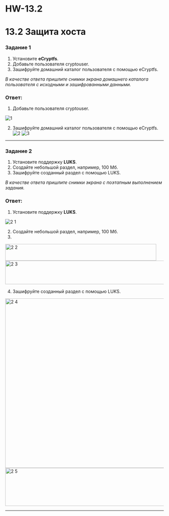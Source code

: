 # HW-13.2
# 13.2 Защита хоста

### Задание 1

1. Установите **eCryptfs**.
2. Добавьте пользователя cryptouser.
3. Зашифруйте домашний каталог пользователя с помощью eCryptfs.

*В качестве ответа  пришлите снимки экрана домашнего каталога пользователя с исходными и зашифрованными данными.*  

### Ответ:

1. Добавьте пользователя cryptouser.

![1](https://github.com/user-attachments/assets/7d1231e3-28a1-4570-acac-b1cde2adbdb9)

2. Зашифруйте домашний каталог пользователя с помощью eCryptfs.
![2](https://github.com/user-attachments/assets/153573e0-8a56-4fe7-a5cc-81427bb776ee)
![3](https://github.com/user-attachments/assets/d7fa307e-0123-4723-a828-90aae1a612f3)


---

### Задание 2

1. Установите поддержку **LUKS**.
2. Создайте небольшой раздел, например, 100 Мб.
3. Зашифруйте созданный раздел с помощью LUKS.

*В качестве ответа пришлите снимки экрана с поэтапным выполнением задания.*

### Ответ:

1. Установите поддержку **LUKS**.

![2 1](https://github.com/user-attachments/assets/52f28bf9-cd3e-4bf9-86ef-1bffeaf77d89)

2. Создайте небольшой раздел, например, 100 Мб.
3. 
<img width="480" height="53" alt="2 2" src="https://github.com/user-attachments/assets/588b8e7d-297c-4939-a708-a49c93176d72" />
<img width="591" height="75" alt="2 3" src="https://github.com/user-attachments/assets/c82e1a1c-bee7-4028-a92c-0e629a481f94" />

4. Зашифруйте созданный раздел с помощью LUKS.

<img width="1038" height="538" alt="2 4" src="https://github.com/user-attachments/assets/c62d3924-dff7-4821-b6f5-88c9f6b0e5c3" />
<img width="520" height="121" alt="2 5" src="https://github.com/user-attachments/assets/8f9ed285-c3b9-4820-a6d3-443e9284e888" />

---
